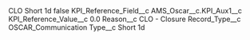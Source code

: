 <?xml version="1.0" encoding="UTF-8"?>
<CustomMetadata xmlns="http://soap.sforce.com/2006/04/metadata" xmlns:xsi="http://www.w3.org/2001/XMLSchema-instance" xmlns:xsd="http://www.w3.org/2001/XMLSchema">
    <label>CLO Short 1d</label>
    <protected>false</protected>
    <values>
        <field>KPI_Reference_Field__c</field>
        <value xsi:type="xsd:string">AMS_Oscar__c.KPI_Aux1__c</value>
    </values>
    <values>
        <field>KPI_Reference_Value__c</field>
        <value xsi:type="xsd:double">0.0</value>
    </values>
    <values>
        <field>Reason__c</field>
        <value xsi:type="xsd:string">CLO - Closure</value>
    </values>
    <values>
        <field>Record_Type__c</field>
        <value xsi:type="xsd:string">OSCAR_Communication</value>
    </values>
    <values>
        <field>Type__c</field>
        <value xsi:type="xsd:string">Short 1d</value>
    </values>
</CustomMetadata>
